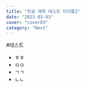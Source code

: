 ```yaml
---
title: "한글 제목 테스트 타이틀2"
date: "2023-03-03"
cover: "cover03"
category: "Next"
---
```


#테스트

- ㅎㅎ
- ㅁㅁ
- ㄱㄱ
- ㄴㄴ
